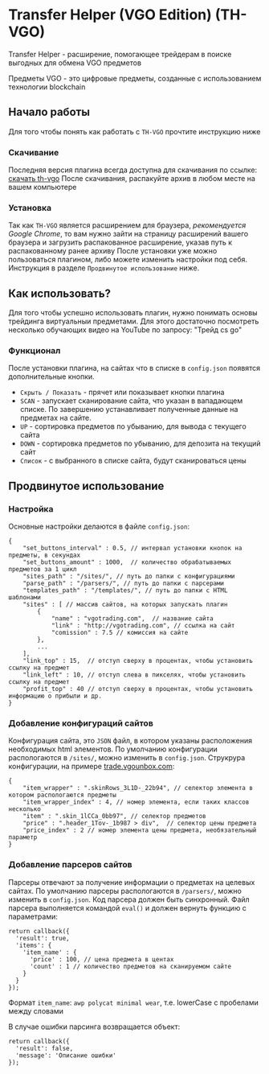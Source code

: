 # Transfer Helper (VGO Edition) (TH-VGO)

Transfer Helper - расширение, помогающее трейдерам в поиске выгодных для обмена VGO предметов

Предметы VGO - это цифровые предметы, созданные с использованием технологии blockchain

## Начало работы

Для того чтобы понять как работать с `TH-VGO` прочтите инструкцию ниже

### Скачивание

Последняя версия плагина всегда доступна для скачивания по ссылке: [скачать th-vgo](https://github.com/stiflerproger/transfer-helper-vgo/archive/master.zip)
После скачивания, распакуйте архив в любом месте на вашем компьютере

### Установка

Так как `TH-VGO` является расширением для браузера, *рекомендуется Google Chrome*, то вам нужно зайти на страницу расширений вашего браузера и загрузить распакованное расширение, указав путь к распакованному ранее архиву
После установки уже можно пользоваться плагином, либо можете изменить настройки под себя. Инструкция в разделе `Продвинутое использование` ниже.

## Как использовать?

Для того чтобы успешно использовать плагин, нужно понимать основы трейдинга виртуальныи предметами. Для этого достаточно посмотреть несколько обучающих видео на YouTube по запросу: "Трейд cs go"

### Функционал

После установки плагина, на сайтах что в списке в `config.json` появятся дополнительные кнопки.
  
  - `Скрыть / Показать` - прячет или показывает кнопки плагина
  - `SCAN` - запускает сканирование сайта, что указан в вападающем списке. По завершению устанавливает полученные данные на предметах на сайте.
  - `UP` - сортировка предметов по убыванию, для вывода с текущего сайта
  - `DOWN` - сортировка предметов по убыванию, для депозита на текущий сайт
  - `Список` - с выбранного в списке сайта, будут сканироваться цены


## Продвинутое использование

### Настройка

Основные настройки делаются в файле `config.json`:

```
{
	"set_buttons_interval" : 0.5, // интервал установки кнопок на предметы, в секундах
	"set_buttons_amount" : 1000,  // количество обрабатываемых предметов за 1 цикл
	"sites_path" : "/sites/", // путь до папки с конфигурациями
	"parse_path" : "/parsers/", // путь до папки с парсерами
	"templates_path" : "/templates/", // путь до папки с HTML шаблонами
	"sites" : [ // массив сайтов, на которых запускать плагин
		{
			"name" : "vgotrading.com",  // название сайта
			"link" : "http://vgotrading.com", // ссылка на сайт
			"comission" : 7.5 // комиссия на сайте
		},
		...
	],
	"link_top" : 15,  // отступ сверху в процентах, чтобы установить ссылку на предмет
	"link_left" : 10, // отступ слева в пикселях, чтобы установить ссылку на предмет
	"profit_top" : 40 // отступ сверху в процентах, чтобы установить информацию о прибыли и др.
}
```

### Добавление конфигураций сайтов

Конфигурация сайта, это `JSON` файл, в котором указаны расположения необходимых html элементов.
По умолчанию конфигурации распологаются в `/sites/`, можно изменить в `config.json`.
Струкрура конфигурации, на примере [trade.vgounbox.com](http://trade.vgounbox.com):

```
{
	"item_wrapper" : ".skinRows_3L1D-_22b94", // селектор элемента в котором распологаются предметы
	"item_wrapper_index" : 4, // номер элемента, если таких классов несколько
	"item" : ".skin_1lCCa_0bb97", // селектор предметов
	"price" : ".header_1Tov-_1b987 > div",  // селектор цены предмета
	"price_index" : 2 // номер элемента цены предмета, необязательный параметр
}
```

### Добавление парсеров сайтов

Парсеры отвечают за получение информации о предметах на целевых сайтах.
По умолчанию парсеры распологаются в `/parsers/`, можно изменить в `config.json`.
Код парсера должен быть синхронный.
Файл парсера выполняется командой `eval()` и должен вернуть функцию с параметрами:

```
return callback({
  'result': true,
  'items': {
    'item_name' : {
      'price' : 100, // цена предмета в центах
      'count' : 1 // количество предметов на сканируемом сайте
    }
  }
});
```
Формат `item_name`: `awp polycat minimal wear`, т.е. lowerCase с пробелами между словами

В случае ошибки парсинга возвращается объект:

```
return callback({
  'result': false,
  'message': 'Описание ошибки'
});
```

